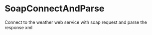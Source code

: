# SoapConnectAndParse
Connect to the weather web service with soap request and parse the response xml